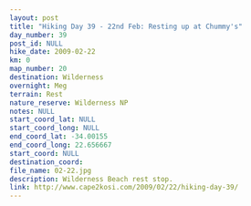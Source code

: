```yaml
---
layout: post
title: "Hiking Day 39 - 22nd Feb: Resting up at Chummy's"
day_number: 39
post_id: NULL
hike_date: 2009-02-22
km: 0
map_number: 20
destination: Wilderness
overnight: Meg
terrain: Rest
nature_reserve: Wilderness NP
notes: NULL
start_coord_lat: NULL
start_coord_long: NULL
end_coord_lat: -34.00155
end_coord_long: 22.656667
start_coord: NULL
destination_coord: 
file_name: 02-22.jpg
description: Wilderness Beach rest stop.
link: http://www.cape2kosi.com/2009/02/22/hiking-day-39/
---
```

